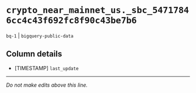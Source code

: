# `crypto_near_mainnet_us._sbc_54717846cc4c43f692fc8f90c43be7b6`
`bq-1` | `bigquery-public-data`

## Column details
* [TIMESTAMP] `last_update`

-------------------------------------------------------------------------------
*Do not make edits above this line.*
